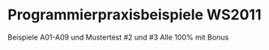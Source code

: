 Programmierpraxisbeispiele WS2011
=================================

Beispiele A01-A09 und Mustertest #2 und #3
Alle 100% mit Bonus